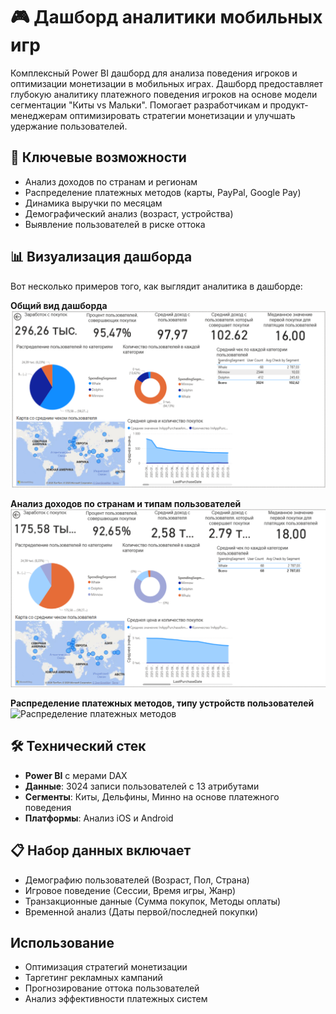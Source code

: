 # 🎮 Дашборд аналитики мобильных игр

Комплексный Power BI дашборд для анализа поведения игроков и оптимизации монетизации в мобильных играх.
Дашборд предоставляет глубокую аналитику платежного поведения игроков на основе модели сегментации "Киты vs Мальки". Помогает разработчикам и продукт-менеджерам оптимизировать стратегии монетизации и улучшать удержание пользователей.

## 🎯 Ключевые возможности

- Анализ доходов по странам и регионам
- Распределение платежных методов (карты, PayPal, Google Pay)
- Динамика выручки по месяцам
- Демографический анализ (возраст, устройства)
- Выявление пользователей в риске оттока

## 📊 Визуализация дашборда

Вот несколько примеров того, как выглядит аналитика в дашборде:

**Общий вид дашборда**
![Общий вид дашборда](./image/Главная_страница.png "Общий вид дашборда")

**Анализ доходов по странам и типам пользователей**
![Фильтр по видам пользователей](./image/Главная_страница_с_фильтрами.png "Анализ по пользователям")

**Распределение платежных методов, типу устройств пользователей**
![Распределение платежных методов](./image/Вторая_страница "Распределение платежных методов")


## 🛠️ Технический стек

- **Power BI** с мерами DAX
- **Данные**: 3024 записи пользователей с 13 атрибутами
- **Сегменты**: Киты, Дельфины, Минно на основе платежного поведения
- **Платформы**: Анализ iOS и Android

## 📋 Набор данных включает

- Демографию пользователей (Возраст, Пол, Страна)
- Игровое поведение (Сессии, Время игры, Жанр)
- Транзакционные данные (Сумма покупок, Методы оплаты)
- Временной анализ (Даты первой/последней покупки)

##  Использование

- Оптимизация стратегий монетизации
- Таргетинг рекламных кампаний
- Прогнозирование оттока пользователей
- Анализ эффективности платежных систем

